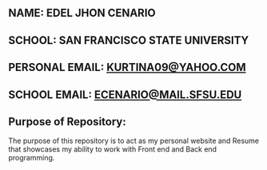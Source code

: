 ## NAME: EDEL JHON CENARIO
## SCHOOL: SAN FRANCISCO STATE UNIVERSITY
## PERSONAL EMAIL: KURTINA09@YAHOO.COM
## SCHOOL EMAIL: ECENARIO@MAIL.SFSU.EDU

## Purpose of Repository: 
  The purpose of this repository is to act as my personal website and Resume that showcases my ability to work with Front end and Back end programming. 
  

